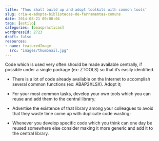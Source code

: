 ```yaml
---
title: 'Thou shalt build up and adopt toolkits with common tools'
slug: cria-e-adopta-bibliotecas-de-ferramentas-comuns
date: 2014-08-21 09:00:04
tags: [estilo]
categories: [boaspracticas]
wordpressId: 2723
draft: false
resources:
- name: featuredImage
  src: "images/thumbnail.jpg"
---
```

Code which is used very often should be made available centrally, if possible under a single package (ex: ZTOOLS) so that it’s easily identified.

  * There is a lot of code already available on the Internet to accomplish several common functions (ex: ABAP2XLSX). Adopt it;

  * For your most common tasks, develop your own tools which you can reuse and add them to the central library;

  * Advertise the existence of that library among your colleagues to avoid that they waste time come up with duplicate code wasting;

  * Whenever you develop specific code which you think can one day be reused somewhere else consider making it more generic and add it to the central library.
